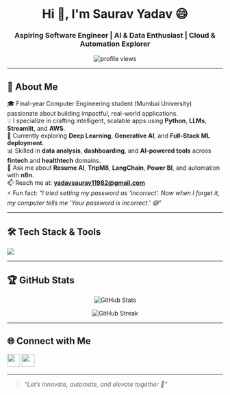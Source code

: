 <h1 align="center">Hi 👋, I'm Saurav Yadav 😄</h1>
<h3 align="center">Aspiring Software Engineer | AI & Data Enthusiast | Cloud & Automation Explorer</h3>

<p align="center">
  <img src="https://komarev.com/ghpvc/?username=sauravyadav0811&label=Profile%20views&color=0e75b6&style=flat" alt="profile views" />
</p>

---

## 🚀 About Me

🎓 Final-year Computer Engineering student (Mumbai University) passionate about building impactful, real-world applications.  
💡 I specialize in crafting intelligent, scalable apps using **Python**, **LLMs**, **Streamlit**, and **AWS**.  
🧠 Currently exploring **Deep Learning**, **Generative AI**, and **Full-Stack ML deployment**.  
📊 Skilled in **data analysis**, **dashboarding**, and **AI-powered tools** across **fintech** and **healthtech** domains.  
💬 Ask me about **Resume AI**, **TripM8**, **LangChain**, **Power BI**, and automation with **n8n**.  
📫 Reach me at: **yadavsaurav11982@gmail.com**  
⚡ Fun fact: _“I tried setting my password as ‘incorrect’. Now when I forget it, my computer tells me ‘Your password is incorrect.’ 😅”_

---

## 🛠️ Tech Stack & Tools

<p align="left">
  <img src="https://skillicons.dev/icons?i=python,java,js,cpp,html,css,sql,mysql,streamlit,pandas,numpy,scikit-learn,tensorflow,docker,git,github,aws,powerbi,mongodb" />
</p>

---


## 🏆 GitHub Stats

<p align="center">
  <img src="https://github-readme-stats.vercel.app/api?username=Sauravyadav0811&show_icons=true&theme=default&hide_border=true" alt="GitHub Stats" />
</p>

<p align="center">
  <img src="https://github-readme-streak-stats.herokuapp.com/?user=Sauravyadav0811&theme=default&hide_border=true" alt="GitHub Streak" />
</p>

---



## 🌐 Connect with Me

<p align="left">
  <a href="https://www.linkedin.com/in/sauravyadav8113" target="_blank"><img src="https://skillicons.dev/icons?i=linkedin" height="30"/></a>
  <a href="https://github.com/Sauravyadav0811" target="_blank"><img src="https://skillicons.dev/icons?i=github" height="30"/></a>
</p>

---

> _“Let’s innovate, automate, and elevate together 🚀”_
